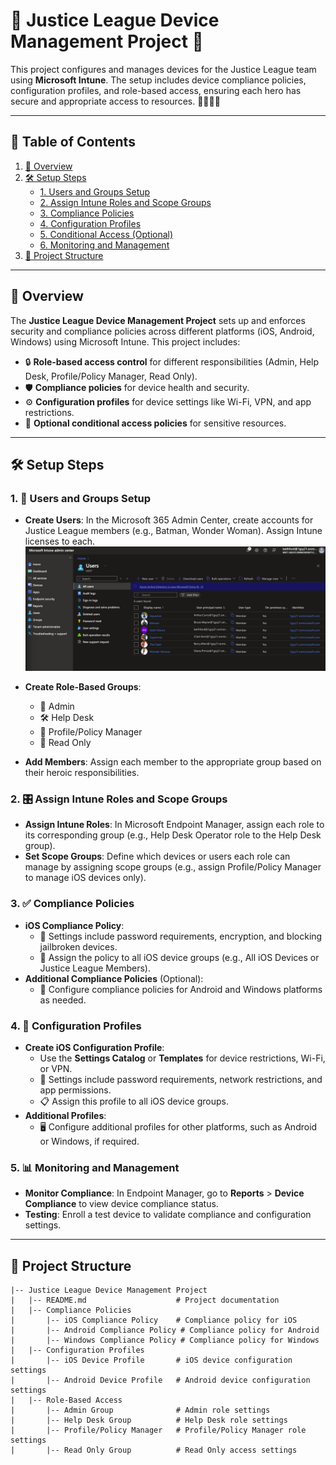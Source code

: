 # 🚀 Justice League Device Management Project 🌌

This project configures and manages devices for the Justice League team using **Microsoft Intune**. The setup includes device compliance policies, configuration profiles, and role-based access, ensuring each hero has secure and appropriate access to resources. 🦸‍♂️🦸‍♀️

---

## 📑 Table of Contents

1. [🌟 Overview](#overview)
2. [🛠️ Setup Steps](#setup-steps)
   - [1. Users and Groups Setup](#1-users-and-groups-setup)
   - [2. Assign Intune Roles and Scope Groups](#2-assign-intune-roles-and-scope-groups)
   - [3. Compliance Policies](#3-compliance-policies)
   - [4. Configuration Profiles](#4-configuration-profiles)
   - [5. Conditional Access (Optional)](#5-conditional-access-optional)
   - [6. Monitoring and Management](#6-monitoring-and-management)
3. [📂 Project Structure](#project-structure)


---

## 🌟 Overview

The **Justice League Device Management Project** sets up and enforces security and compliance policies across different platforms (iOS, Android, Windows) using Microsoft Intune. This project includes:

- 🔒 **Role-based access control** for different responsibilities (Admin, Help Desk, Profile/Policy Manager, Read Only).
- 🛡️ **Compliance policies** for device health and security.
- ⚙️ **Configuration profiles** for device settings like Wi-Fi, VPN, and app restrictions.
- 🔐 **Optional conditional access policies** for sensitive resources.

---

## 🛠️ Setup Steps

### 1. 👥 Users and Groups Setup

- **Create Users**: In the Microsoft 365 Admin Center, create accounts for Justice League members (e.g., Batman, Wonder Woman). Assign Intune licenses to each.
  ![Creating Users](Images/users.png)

- **Create Role-Based Groups**:
  - 👑 Admin
  - 🛠️ Help Desk
  - 📄 Profile/Policy Manager
  - 👀 Read Only
- **Add Members**: Assign each member to the appropriate group based on their heroic responsibilities.

### 2. 🎛️ Assign Intune Roles and Scope Groups

- **Assign Intune Roles**: In Microsoft Endpoint Manager, assign each role to its corresponding group (e.g., Help Desk Operator role to the Help Desk group).
- **Set Scope Groups**: Define which devices or users each role can manage by assigning scope groups (e.g., assign Profile/Policy Manager to manage iOS devices only).

### 3. ✅ Compliance Policies

- **iOS Compliance Policy**:
  - 📱 Settings include password requirements, encryption, and blocking jailbroken devices.
  - 🚨 Assign the policy to all iOS device groups (e.g., All iOS Devices or Justice League Members).
- **Additional Compliance Policies** (Optional):
  - 📲 Configure compliance policies for Android and Windows platforms as needed.

### 4. 🔧 Configuration Profiles

- **Create iOS Configuration Profile**:
  - Use the **Settings Catalog** or **Templates** for device restrictions, Wi-Fi, or VPN.
  - 🔐 Settings include password requirements, network restrictions, and app permissions.
  - 📋 Assign this profile to all iOS device groups.
- **Additional Profiles**:
  - 🖥️ Configure additional profiles for other platforms, such as Android or Windows, if required.


### 5. 📊 Monitoring and Management

- **Monitor Compliance**: In Endpoint Manager, go to **Reports** > **Device Compliance** to view device compliance status.
- **Testing**: Enroll a test device to validate compliance and configuration settings.

---

## 📂 Project Structure

```plaintext
|-- Justice League Device Management Project
|   |-- README.md                    # Project documentation
|   |-- Compliance Policies
|       |-- iOS Compliance Policy    # Compliance policy for iOS
|       |-- Android Compliance Policy # Compliance policy for Android
|       |-- Windows Compliance Policy # Compliance policy for Windows
|   |-- Configuration Profiles
|       |-- iOS Device Profile       # iOS device configuration settings
|       |-- Android Device Profile   # Android device configuration settings
|   |-- Role-Based Access
|       |-- Admin Group              # Admin role settings
|       |-- Help Desk Group          # Help Desk role settings
|       |-- Profile/Policy Manager   # Profile/Policy Manager role settings
|       |-- Read Only Group          # Read Only access settings

